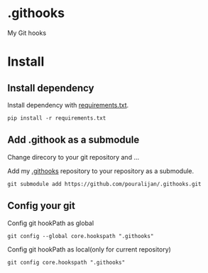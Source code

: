 # .githooks
My Git hooks

# Install

## Install dependency
Install dependency with [requirements.txt].
```
pip install -r requirements.txt
```

## Add .githook as a submodule

Change direcory to your git repository and ...

Add my [.githooks] repository to your repository as a submodule.
```
git submodule add https://github.com/pouralijan/.githooks.git
```

## Config your git

Config git hookPath as global
```
git config --global core.hookspath ".githooks"
```

Config git hookPath as local(only for current repository)
```
git config core.hookspath ".githooks"
```

[requirements.txt]: https://github.com/pouralijan/.githooks/blob/master/requirements.txt
[.githooks]: https://github.com/pouralijan/.githooks.git
